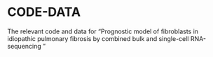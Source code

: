 # CODE-DATA
The relevant code and data for “Prognostic model of fibroblasts in idiopathic pulmonary fibrosis by combined bulk and single-cell RNA-sequencing ”
